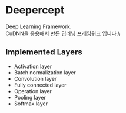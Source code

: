 # Deepercept
Deep Learning Framework.\
CuDNN을 응용해서 만든 딥러닝 프레임워크 입니다.\

## Implemented Layers
* Activation layer
* Batch normalization layer
* Convolution layer
* Fully connected layer
* Operation layer
* Pooling layer
* Softmax layer

